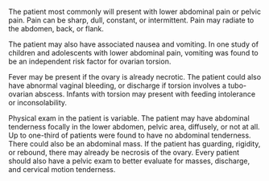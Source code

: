 The patient most commonly will present with lower abdominal pain or pelvic pain. Pain can be sharp, dull, constant, or intermittent. Pain may radiate to the abdomen, back, or flank.

The patient may also have associated nausea and vomiting. In one study of children and adolescents with lower abdominal pain, vomiting was found to be an independent risk factor for ovarian torsion.

Fever may be present if the ovary is already necrotic. The patient could also have abnormal vaginal bleeding, or discharge if torsion involves a tubo-ovarian abscess. Infants with torsion may present with feeding intolerance or inconsolability.

Physical exam in the patient is variable. The patient may have abdominal tenderness focally in the lower abdomen, pelvic area, diffusely, or not at all. Up to one-third of patients were found to have no abdominal tenderness. There could also be an abdominal mass. If the patient has guarding, rigidity, or rebound, there may already be necrosis of the ovary. Every patient should also have a pelvic exam to better evaluate for masses, discharge, and cervical motion tenderness.